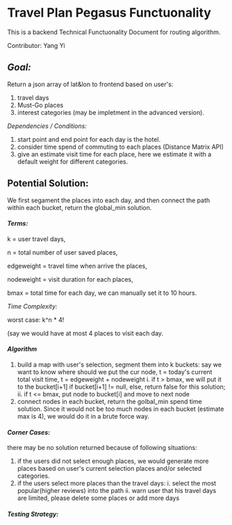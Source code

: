 # Travel Plan Pegasus Functuonality
This is a backend Technical Functuonality Document for routing algorithm. 

Contributor: Yang Yi


## *Goal:*

Return a json array of lat&lon to frontend based on user's:
1. travel days
2. Must-Go places 
3. interest categories (may be impletment in the advanced version).

*Dependencies / Conditions:*
1. start point and end point for each day is the hotel.
2. consider time spend of commuting to each places (Distance Matrix API)
3. give an estimate visit time for each place, here we estimate it with a default weight for different categories.

## Potential Solution: 

We first segament the places into each day, and then connect the path within each bucket, return the global_min solution.



#### *Terms:*

k = user travel days, 

n = total number of user saved places, 

edgeweight = travel time when arrive the places, 

nodeweight = visit duration for each places,

bmax = total time for each day, we can manually set it to 10 hours.


*Time Complexity:*

worst case: k^n * 4! 

(say we would have at most 4 places to visit each day.


#### *Algorithm*
1. build a map with user's selection, segment them into k buckets:
    say we want to know where should we put the cur node, t = today's current total visit time, t = edgeweight + nodeweight
    i. if t > bmax, we will put it to the bucket[i+1] if bucket[i+1] != null, else, return false for this solution;
    ii. if t <= bmax, put node to bucket[i] and move to next node
2. connect nodes in each bucket, return the golbal_min spend time solution. 
    Since it would not be too much nodes in each bucket (estimate max is 4), we would do it in a brute force way.


#### *Corner Cases:*

there may be no solution returned because of following situations:
1. if the users did not select enough places, we would generate more places based on user's current selection places and/or selected categories.
2. if the users select more places than the travel days:
    i. select the most popular(higher reviews) into the path
    ii. warn user that his travel days are limited, please delete some places or add more days 


#### *Testing Strategy:*
